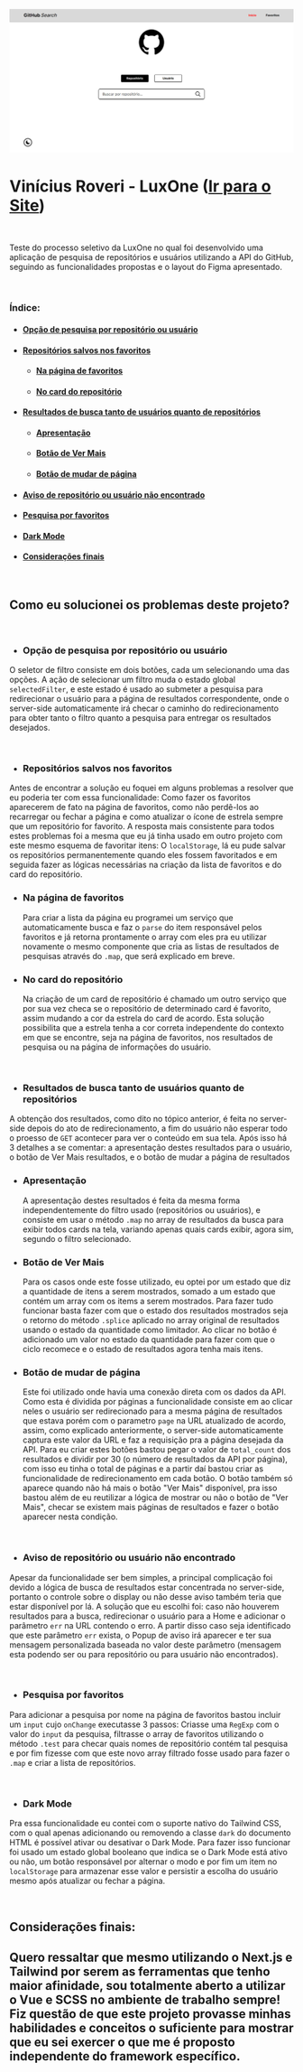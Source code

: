 ![Homepage screenshot](./Homepage-Screenshot.png)

# **Vinícius Roveri - LuxOne** ([Ir para o Site](https://vinicius-roveri-luxone.vercel.app/))

<br/>

Teste do processo seletivo da LuxOne no qual foi desenvolvido uma aplicação de pesquisa de repositórios e usuários utilizando a API do GitHub, seguindo as funcionalidades propostas e o layout do Figma apresentado.

<br/>

### **Índice:**

- #### [Opção de pesquisa por repositório ou usuário](#opção-de-pesquisa-por-repositório-ou-usuário-1)

- #### [Repositórios salvos nos favoritos](#repositórios-salvos-nos-favoritos-1)
   - #### [Na página de favoritos](#na-página-de-favoritos-1)
   - #### [No card do repositório](#no-card-do-repositório-1)

- #### [Resultados de busca tanto de usuários quanto de repositórios](#resultados-de-busca-tanto-de-usuários-quanto-de-repositórios-1)
   - #### [Apresentação](#apresentação-1)
   - #### [Botão de Ver Mais](#botão-de-ver-mais-1)
   - #### [Botão de mudar de página](#botão-de-mudar-de-página-1)

- #### [Aviso de repositório ou usuário não encontrado](#aviso-de-repositório-ou-usuário-não-encontrado-1)

- #### [Pesquisa por favoritos](#pesquisa-por-favoritos-1)

- #### [Dark Mode](#dark-mode-1)

- #### [Considerações finais](#considerações-finais-1)

<br/>

## Como eu solucionei os problemas deste projeto?

<br/>

- ### **Opção de pesquisa por repositório ou usuário**

O seletor de filtro consiste em dois botões, cada um selecionando uma das opções. A ação de selecionar um filtro muda o estado global `selectedFilter`, e este estado é usado ao submeter a pesquisa para redirecionar o usuário para a página de resultados correspondente, onde o server-side automaticamente irá checar o caminho do redirecionamento para obter tanto o filtro quanto a pesquisa para entregar os resultados desejados.

<br/>

- ### **Repositórios salvos nos favoritos**

Antes de encontrar a solução eu foquei em alguns problemas a resolver que eu poderia ter com essa funcionalidade: Como fazer os favoritos aparecerem de fato na página de favoritos, como não perdê-los ao recarregar ou fechar a página e como atualizar o ícone de estrela sempre que um repositório for favorito. A resposta mais consistente para todos estes problemas foi a mesma que eu já tinha usado em outro projeto com este mesmo esquema de favoritar itens: O `localStorage`, lá eu pude salvar os repositórios permanentemente quando eles fossem favoritados e em seguida fazer as lógicas necessárias na criação da lista de favoritos e do card do repositório.

   - ### Na página de favoritos

      Para criar a lista da página eu programei um serviço que automaticamente busca e faz o `parse` do item responsável pelos favoritos e já retorna prontamente o array com eles pra eu utilizar novamente o mesmo componente que cria as listas de resultados de pesquisas através do `.map`, que será explicado em breve.

   - ### No card do repositório

      Na criação de um card de repositório é chamado um outro serviço que por sua vez checa se o repositório de determinado card é favorito, assim mudando a cor da estrela do card de acordo. Esta solução possibilita que a estrela tenha a cor correta independente do contexto em que se encontre, seja na página de favoritos, nos resultados de pesquisa ou na página de informações do usuário.

<br/>

- ### **Resultados de busca tanto de usuários quanto de repositórios**

A obtenção dos resultados, como dito no tópico anterior, é feita no server-side depois do ato de redirecionamento, a fim do usuário não esperar todo o proesso de `GET` acontecer para ver o conteúdo em sua tela. Após isso há 3 detalhes a se comentar: a apresentação destes resultados para o usuário, o botão de Ver Mais resultados, e o botão de mudar a página de resultados

   - ### Apresentação

      A apresentação destes resultados é feita da mesma forma independentemente do filtro usado (repositórios ou usuários), e consiste em usar o método `.map` no array de resultados da busca para exibir todos cards na tela, variando apenas quais cards exibir, agora sim, segundo o filtro selecionado.

   - ### Botão de Ver Mais

      Para os casos onde este fosse utilizado, eu optei por um estado que diz a quantidade de itens a serem mostrados, somado a um estado que contém um array com os items a serem mostrados. Para fazer tudo funcionar basta fazer com que o estado dos resultados mostrados seja o retorno do método `.splice` aplicado no array original de resultados usando o estado da quantidade como limitador. Ao clicar no botão é adicionado um valor no estado da quantidade para fazer com que o ciclo recomece e o estado de resultados agora tenha mais itens.

   - ### Botão de mudar de página

      Este foi utilizado onde havia uma conexão direta com os dados da API. Como esta é dividida por páginas a funcionalidade consiste em ao clicar neles o usuário ser redirecionado para a mesma página de resultados que estava porém com o parametro `page` na URL atualizado de acordo, assim, como explicado anteriormente, o server-side automaticamente captura este valor da URL e faz a requisição pra a página desejada da API. Para eu criar estes botões bastou pegar o valor de `total_count` dos resultados e dividir por 30 (o número de resultados da API por página), com isso eu tinha o total de páginas e a partir daí bastou criar as funcionalidade de redirecionamento em cada botão. O botão também só aparece quando não há mais o botão "Ver Mais" disponível, pra isso bastou além de eu reutilizar a lógica de mostrar ou não o botão de "Ver Mais", checar se existem mais páginas de resultados e fazer o botão aparecer nesta condição.

<br/>

- ### **Aviso de repositório ou usuário não encontrado**

Apesar da funcionalidade ser bem simples, a principal complicação foi devido a lógica de busca de resultados estar concentrada no server-side, portanto o controle sobre o display ou não desse aviso também teria que estar disponível por lá. A solução que eu escolhi foi: caso não houverem resultados para a busca, redirecionar o usuário para a Home e adicionar o parâmetro `err` na URL contendo o erro. A partir disso caso seja identificado que este parâmetro `err` exista, o Popup de aviso irá aparecer e ter sua mensagem personalizada baseada no valor deste parâmetro (mensagem esta podendo ser ou para repositório ou para usuário não encontrados).

<br/>

- ### **Pesquisa por favoritos**

Para adicionar a pesquisa por nome na página de favoritos bastou incluir um `input` cujo `onChange` executasse 3 passos: Criasse uma `RegExp` com o valor do `input` da pesquisa, filtrasse o array de favoritos utilizando o método `.test` para checar quais nomes de repositório contém tal pesquisa e por fim fizesse com que este novo array filtrado fosse usado para fazer o `.map` e criar a lista de repositórios.

<br/>

- ### **Dark Mode**

Pra essa funcionalidade eu contei com o suporte nativo do Tailwind CSS, com o qual apenas adicionando ou removendo a classe `dark` do documento HTML é possível ativar ou desativar o Dark Mode. Para fazer isso funcionar foi usado um estado global booleano que indica se o Dark Mode está ativo ou não, um botão responsável por alternar o modo e por fim um item no `localStorage` para armazenar esse valor e persistir a escolha do usuário mesmo após atualizar ou fechar a página.

<br/>

## Considerações finais:

## **Quero ressaltar que mesmo utilizando o Next.js e Tailwind por serem as ferramentas que tenho maior afinidade, sou totalmente aberto a utilizar o Vue e SCSS no ambiente de trabalho sempre! Fiz questão de que este projeto provasse minhas habilidades e conceitos o suficiente para mostrar que eu sei exercer o que me é proposto independente do framework específico.**
